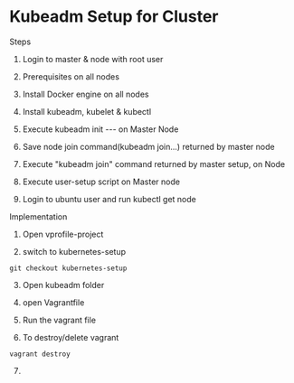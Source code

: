 # Kubeadm Setup for Cluster

Steps

1. Login to master & node with root user

2. Prerequisites on all nodes

3. Install Docker engine on all nodes

4. Install kubeadm, kubelet & kubectl

5. Execute kubeadm init --- on Master Node

6. Save node join command(kubeadm join...) returned by master node

7. Execute "kubeadm join" command returned by master setup, on Node

8. Execute user-setup script on Master node

9. Login to ubuntu user and run kubectl get node

Implementation

1. Open vprofile-project

2. switch to kubernetes-setup

```
git checkout kubernetes-setup
```

3. Open kubeadm folder

4. open Vagrantfile

5. Run the vagrant file

6. To destroy/delete vagrant

```
vagrant destroy
```

7.
